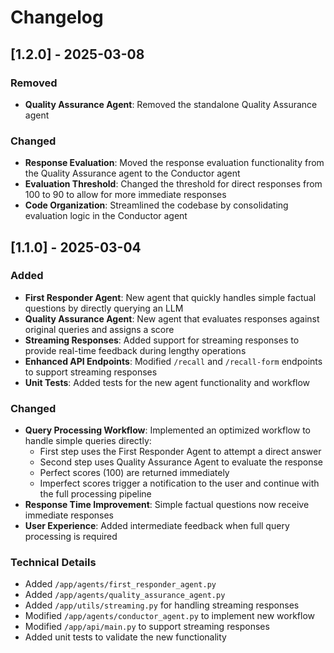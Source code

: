 # Changelog

## [1.2.0] - 2025-03-08

### Removed
- **Quality Assurance Agent**: Removed the standalone Quality Assurance agent

### Changed
- **Response Evaluation**: Moved the response evaluation functionality from the Quality Assurance agent to the Conductor agent
- **Evaluation Threshold**: Changed the threshold for direct responses from 100 to 90 to allow for more immediate responses
- **Code Organization**: Streamlined the codebase by consolidating evaluation logic in the Conductor agent

## [1.1.0] - 2025-03-04

### Added
- **First Responder Agent**: New agent that quickly handles simple factual questions by directly querying an LLM
- **Quality Assurance Agent**: New agent that evaluates responses against original queries and assigns a score
- **Streaming Responses**: Added support for streaming responses to provide real-time feedback during lengthy operations
- **Enhanced API Endpoints**: Modified `/recall` and `/recall-form` endpoints to support streaming responses
- **Unit Tests**: Added tests for the new agent functionality and workflow

### Changed
- **Query Processing Workflow**: Implemented an optimized workflow to handle simple queries directly:
  - First step uses the First Responder Agent to attempt a direct answer
  - Second step uses Quality Assurance Agent to evaluate the response
  - Perfect scores (100) are returned immediately
  - Imperfect scores trigger a notification to the user and continue with the full processing pipeline
- **Response Time Improvement**: Simple factual questions now receive immediate responses
- **User Experience**: Added intermediate feedback when full query processing is required

### Technical Details
- Added `/app/agents/first_responder_agent.py`
- Added `/app/agents/quality_assurance_agent.py`
- Added `/app/utils/streaming.py` for handling streaming responses
- Modified `/app/agents/conductor_agent.py` to implement new workflow
- Modified `/app/api/main.py` to support streaming responses
- Added unit tests to validate the new functionality
